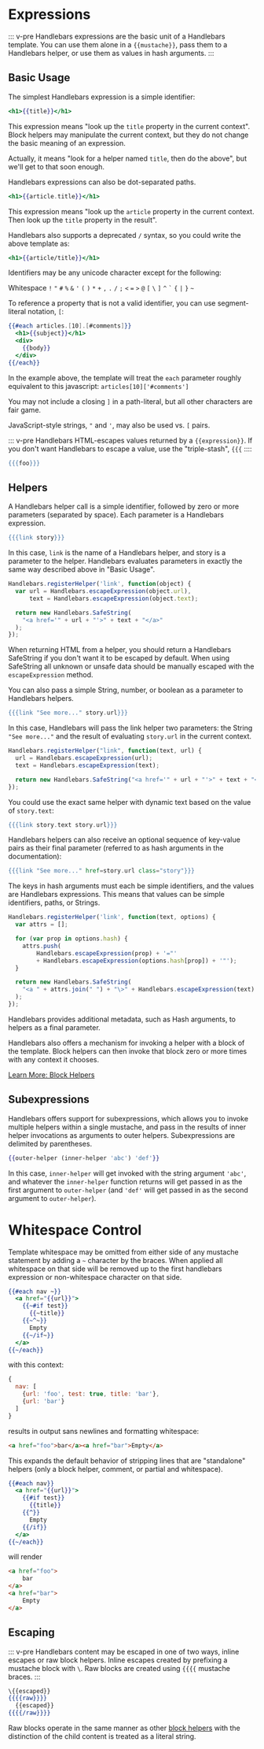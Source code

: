 # Expressions

::: v-pre
Handlebars expressions are the basic unit of a Handlebars template. You can use them alone in a `{{mustache}}`, pass them to a Handlebars helper, or use them as values in hash arguments.
:::

## Basic Usage

The simplest Handlebars expression is a simple identifier:

```handlebars
<h1>{{title}}</h1>
```

This expression means "look up the `title` property in the current context". Block helpers may manipulate the current context, but they do not change the basic meaning of an expression.

Actually, it means "look for a helper named `title`, then do the above", but we'll get to that soon enough.

Handlebars expressions can also be dot-separated paths.

```handlebars
<h1>{{article.title}}</h1>
```

This expression means "look up the `article` property in the current context. Then look up the `title` property in the result".

Handlebars also supports a deprecated `/` syntax, so you could write the above template as:

```handlebars
<h1>{{article/title}}</h1>
```

Identifiers may be any unicode character except for the following:

Whitespace `!` `"` `#` `%` `&` `'` `(` `)` `*` `+` `,` `.` `/` `;` `<` `=` `>` `@` `[` `\` `]` `^` `` ` `` `{` `|` `}` `~`

To reference a property that is not a valid identifier, you can use segment-literal notation, `[`:

```handlebars
{{#each articles.[10].[#comments]}}
  <h1>{{subject}}</h1>
  <div>
    {{body}}
  </div>
{{/each}}
```

In the example above, the template will treat the `each` parameter roughly equivalent to this javascript: `articles[10]['#comments']`

You may not include a closing `]` in a path-literal, but all other characters are fair game.

JavaScript-style strings, `"` and `'`, may also be used vs. `[` pairs.

::: v-pre
Handlebars HTML-escapes values returned by a `{{expression}}`. If you don't want Handlebars to escape a value, use the "triple-stash", `{{{`
::::

```handlebars
{{{foo}}}
```

## Helpers

A Handlebars helper call is a simple identifier, followed by zero or more parameters (separated by space). Each parameter is a Handlebars expression.

```handlebars
{{{link story}}}
```

In this case, `link` is the name of a Handlebars helper, and story is a parameter to the helper. Handlebars evaluates parameters in exactly the same way described above in "Basic Usage".

```js
Handlebars.registerHelper('link', function(object) {
  var url = Handlebars.escapeExpression(object.url),
      text = Handlebars.escapeExpression(object.text);

  return new Handlebars.SafeString(
    "<a href='" + url + "'>" + text + "</a>"
  );
});
```

When returning HTML from a helper, you should return a Handlebars SafeString if you don't want it to be escaped by default. When using SafeString all unknown or unsafe data should be manually escaped with the `escapeExpression` method.

You can also pass a simple String, number, or boolean as a parameter to Handlebars helpers.

```handlebars
{{{link "See more..." story.url}}}
```

In this case, Handlebars will pass the link helper two parameters: the String `"See more..."` and the result of evaluating `story.url` in the current context.

```js
Handlebars.registerHelper("link", function(text, url) {
  url = Handlebars.escapeExpression(url);
  text = Handlebars.escapeExpression(text);

  return new Handlebars.SafeString("<a href='" + url + "'>" + text + "</a>");
});
```

You could use the exact same helper with dynamic text based on the value of `story.text`:

```handlebars
{{{link story.text story.url}}}
```

Handlebars helpers can also receive an optional sequence of key-value pairs as their final parameter (referred to as hash arguments in the documentation):

```handlebars
{{{link "See more..." href=story.url class="story"}}}
```

The keys in hash arguments must each be simple identifiers, and the values are Handlebars expressions. This means that values can be simple identifiers, paths, or Strings.

```js
Handlebars.registerHelper('link', function(text, options) {
  var attrs = [];

  for (var prop in options.hash) {
    attrs.push(
        Handlebars.escapeExpression(prop) + '="'
        + Handlebars.escapeExpression(options.hash[prop]) + '"');
  }

  return new Handlebars.SafeString(
    "<a " + attrs.join(" ") + "\>" + Handlebars.escapeExpression(text) + "</a>"
  );
});
```

Handlebars provides additional metadata, such as Hash arguments, to helpers as a final parameter.

Handlebars also offers a mechanism for invoking a helper with a block of the template. Block helpers can then invoke that block zero or more times with any context it chooses.

[Learn More: Block Helpers](block_helpers.html)

## Subexpressions

Handlebars offers support for subexpressions, which allows you to invoke multiple helpers within a single mustache, and pass in the results of inner helper invocations as arguments to outer helpers. Subexpressions are delimited by parentheses.

```handlebars
{{outer-helper (inner-helper 'abc') 'def'}}
```

In this case, `inner-helper` will get invoked with the string argument `'abc'`, and whatever the `inner-helper` function returns will get passed in as the first argument to `outer-helper` (and `'def'` will get passed in as the second argument to `outer-helper`).

# Whitespace Control

Template whitespace may be omitted from either side of any mustache statement by adding a `~` character by the braces. When applied all whitespace on that side will be removed up to the first handlebars expression or non-whitespace character on that side.

```handlebars
{{#each nav ~}}
  <a href="{{url}}">
    {{~#if test}}
      {{~title}}
    {{~^~}}
      Empty
    {{~/if~}}
  </a>
{{~/each}}
```

with this context:

```js
{
  nav: [
    {url: 'foo', test: true, title: 'bar'},
    {url: 'bar'}
  ]
}
```

results in output sans newlines and formatting whitespace:

```html
<a href="foo">bar</a><a href="bar">Empty</a>
```

This expands the default behavior of stripping lines that are "standalone" helpers (only a block helper, comment, or partial and whitespace).

```handlebars
{{#each nav}}
  <a href="{{url}}">
    {{#if test}}
      {{title}}
    {{^}}
      Empty
    {{/if}}
  </a>
{{~/each}}
```

will render

```html
<a href="foo">
    bar
</a>
<a href="bar">
    Empty
</a>
```

## Escaping

::: v-pre
Handlebars content may be escaped in one of two ways, inline escapes or raw block helpers. Inline escapes created by prefixing a mustache block with `\`. Raw blocks are created using `{{{{` mustache braces.
:::

```handlebars
\{{escaped}}
{{{{raw}}}}
  {{escaped}}
{{{{/raw}}}}
```

Raw blocks operate in the same manner as other [block helpers](block_helpers.html) with the distinction of the child content is treated as a literal string.
